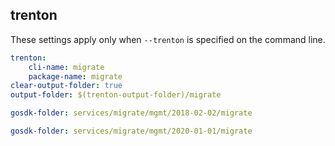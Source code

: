 
## trenton

These settings apply only when `--trenton` is specified on the command line.

``` yaml $(trenton)
trenton:
    cli-name: migrate
    package-name: migrate
clear-output-folder: true
output-folder: $(trenton-output-folder)/migrate
```

``` yaml $(tag)=='package-2018-02' && $(trenton)
gosdk-folder: services/migrate/mgmt/2018-02-02/migrate
```

``` yaml $(tag)=='package-2020-01' && $(trenton)
gosdk-folder: services/migrate/mgmt/2020-01-01/migrate
```
